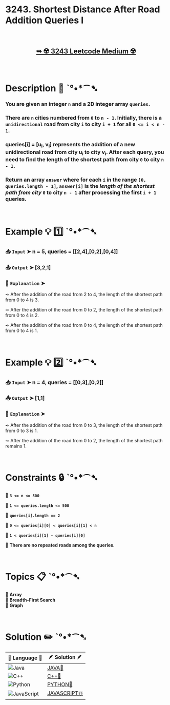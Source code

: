 # 3243. Shortest Distance After Road Addition Queries I

</br>

<h2 align="center"> 

<a href="https://leetcode.com/problems/shortest-distance-after-road-addition-queries-i/description/?envType=daily-question&envId=2024-11-27"><strong>➥ ☢️ 3243 Leetcode Medium ☢️ </strong></a>
</h2>

</br>

# Description 📜 ˋ°•*⁀➷

### You are given an integer `n` and a 2D integer array `queries`.

### There are `n` cities numbered from `0` to `n - 1`. Initially, there is a `unidirectional` road from city `i` to city `i + 1` for all `0 <= i < n - 1`.

### queries[i] = [u<sub>i</sub>, v<sub>i</sub>] represents the addition of a new unidirectional road from city u<sub>i</sub> to city v<sub>i</sub>. After each query, you need to find the length of the shortest path from city `0` to city `n - 1`.

### Return an array `answer` where for each `i` in the range `[0, queries.length - 1]`, `answer[i]` is the *length of the shortest path from city* `0` to city `n - 1` after processing the first `i + 1` queries.

</br>

# Example 💡 1️⃣ ˋ°•*⁀➷

  ### 📥 `Input`  ➤  n = 5, queries = [[2,4],[0,2],[0,4]]

  ### 📤 `Output`  ➤ [3,2,1]

  ### 🔦 `Explanation`  ➤ 

➺ After the addition of the road from 2 to 4, the length of the shortest path from 0 to 4 is 3.

➺ After the addition of the road from 0 to 2, the length of the shortest path from 0 to 4 is 2.

➺ After the addition of the road from 0 to 4, the length of the shortest path from 0 to 4 is 1.

</br>

# Example 💡 2️⃣ ˋ°•*⁀➷

  ### 📥 `Input` ➤  n = 4, queries = [[0,3],[0,2]]

  ### 📤 `Output`  ➤ [1,1]

  ### 🔦 `Explanation` ➤ 

➺ After the addition of the road from 0 to 3, the length of the shortest path from 0 to 3 is 1.

➺ After the addition of the road from 0 to 2, the length of the shortest path remains 1.

</br>

# Constraints 🔒 ˋ°•*⁀➷

🔹 **`3 <= n <= 500`** </br>

🔹 **`1 <= queries.length <= 500`** </br>

🔹 **`queries[i].length == 2`** </br>

🔹 **`0 <= queries[i][0] < queries[i][1] < n`** </br>

🔹 **`1 < queries[i][1] - queries[i][0]`** </br>

🔹 **There are no repeated roads among the queries.** </br>

</br>

# Topics 📋 ˋ°•*⁀➷

🔸 **Array**  </br>
🔸 **Breadth-First Search**  </br>
🔸 **Graph**  </br>

</br>

# Solution ✏️ ˋ°•*⁀➷

| 📒 Language 📒  | 🪶 Solution 🪶 |
| ------------- | ------------- |
|  ![Java](https://img.shields.io/badge/java-%23ED8B00.svg?style=for-the-badge&logo=openjdk&logoColor=white)  | [JAVA🍁]() |
|  ![C++](https://img.shields.io/badge/c++-%2300599C.svg?style=for-the-badge&logo=c%2B%2B&logoColor=white)  | [C++🎲]()  |
|  ![Python](https://img.shields.io/badge/python-3670A0?style=for-the-badge&logo=python&logoColor=ffdd54)    | [PYTHON🍰]() |
| ![JavaScript](https://img.shields.io/badge/javascript-%23323330.svg?style=for-the-badge&logo=javascript&logoColor=%23F7DF1E)   | [JAVASCRIPT☃️]() |
